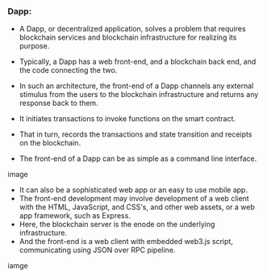 ### Dapp:

- A Dapp, or decentralized application, solves a problem that requires blockchain services and blockchain infrastructure for realizing its purpose.
- Typically, a Dapp has a web front-end, and a blockchain back end, and the code connecting the two.

- In such an architecture, the front-end of a Dapp channels any external stimulus from the users to the blockchain infrastructure and returns any response back to them.
- It initiates transactions to invoke functions on the smart contract. 
- That in turn, records the transactions and state transition and receipts on the blockchain. 
- The front-end of a Dapp can be as simple as a command line interface.

image

- It can also be a sophisticated web app or an easy to use mobile app. 
- The front-end development may involve development of a web client with the HTML, JavaScript, and CSS's, and other web assets, or a web app framework, such as Express. 
- Here, the blockchain server is the enode on the underlying infrastructure. 
- And the front-end is a web client with embedded web3.js script, communicating using JSON over RPC pipeline.

iamge

